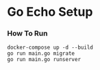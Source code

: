 Go Echo Setup
=========================================


### How To Run
```shell
docker-compose up -d --build
go run main.go migrate
go run main.go runserver
```

